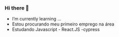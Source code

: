 ### Hi there 👋

- I’m currently learning ...
- Estou procurando meu primeiro emprego na área
- Estudando Javascript - React.JS -cypress
